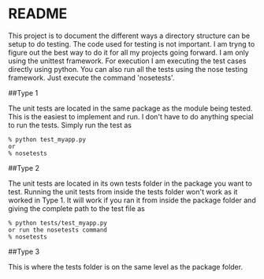 README
======

This project is to document the different ways a directory structure can be
setup to do testing. The code used for testing is not important. I am tryng 
to figure out the best way to do it for all my projects going forward. I am
only using the unittest framework. For execution I am executing the test
cases directly using python.  You can also run all the tests using the nose 
testing framework. Just execute the command 'nosetests'.

##Type 1

The unit tests are located in the same package as the module being tested. This
is the easiest to implement and run. I don't have to do anything special to run
the tests. Simply run the test as

    % python test_myapp.py
    or
    % nosetests

##Type 2

The unit tests are located in its own tests folder in the package you want to
test. Running the unit tests from inside the tests folder won't work as it 
worked in Type 1. It will work if you ran it from inside the package folder 
and giving the complete path to the test file as

    % python tests/test_myapp.py
    or run the nosetests command
    % nosetests

##Type 3

This is where the tests folder is on the same level as the package folder.
